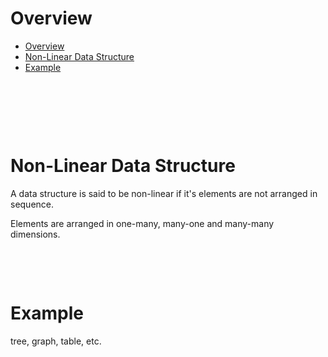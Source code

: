 # Overview

- [Overview](#overview)
- [Non-Linear Data Structure](#non-linear-data-structure)
- [Example](#example)

&nbsp;

&nbsp;

&nbsp;

# Non-Linear Data Structure

A data structure is said to be non-linear if it's elements are not arranged in sequence.

Elements are arranged in one-many, many-one and many-many dimensions.

&nbsp;

&nbsp;

# Example

tree, graph, table, etc.

